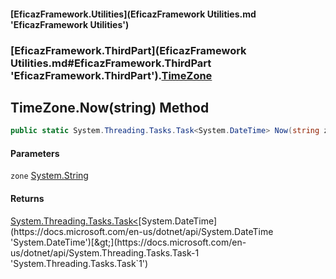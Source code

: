 #### [EficazFramework.Utilities](EficazFramework Utilities.md 'EficazFramework Utilities')
### [EficazFramework.ThirdPart](EficazFramework Utilities.md#EficazFramework.ThirdPart 'EficazFramework.ThirdPart').[TimeZone](EficazFramework.ThirdPart/TimeZone.md 'EficazFramework.ThirdPart.TimeZone')

## TimeZone.Now(string) Method

```csharp
public static System.Threading.Tasks.Task<System.DateTime> Now(string zone="America/Sao_Paulo");
```
#### Parameters

<a name='EficazFramework.ThirdPart.TimeZone.Now(string).zone'></a>

`zone` [System.String](https://docs.microsoft.com/en-us/dotnet/api/System.String 'System.String')

#### Returns
[System.Threading.Tasks.Task&lt;](https://docs.microsoft.com/en-us/dotnet/api/System.Threading.Tasks.Task-1 'System.Threading.Tasks.Task`1')[System.DateTime](https://docs.microsoft.com/en-us/dotnet/api/System.DateTime 'System.DateTime')[&gt;](https://docs.microsoft.com/en-us/dotnet/api/System.Threading.Tasks.Task-1 'System.Threading.Tasks.Task`1')